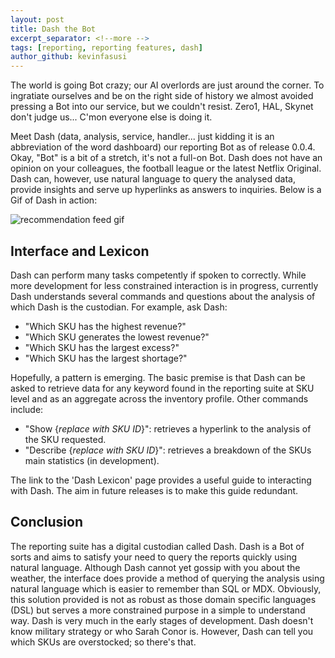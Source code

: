 ```yaml
---
layout: post
title: Dash the Bot
excerpt_separator: <!--more -->
tags: [reporting, reporting features, dash]
author_github: kevinfasusi
---
```


The world is going Bot crazy; our AI overlords are just around the corner. 
To ingratiate ourselves and be on the right side of history we almost avoided pressing a Bot into our service,
but we couldn't resist. Zero1, HAL, Skynet don't judge us... C'mon everyone else is doing it. <!--more -->

Meet Dash (data, analysis, service, handler... just kidding it is an abbreviation of the word dashboard) our reporting Bot as of release 0.0.4.
Okay, "Bot" is a bit of a stretch, it's not a full-on Bot. Dash does not have an opinion on your colleagues, the football league or the latest Netflix Original.
Dash can, however, use natural language to query the analysed data, provide insights and serve up hyperlinks as answers to inquiries. 
Below is a Gif of Dash in action:

![recommendation feed gif]({{site.baseurl}}/images/dash.gif)

## Interface and Lexicon
Dash can perform many tasks competently if spoken to correctly. While more development for less constrained interaction is in progress, currently Dash understands
several commands and questions about the analysis of which Dash is the custodian. For example, ask Dash:

- "Which SKU has the highest revenue?"
- "Which SKU generates the lowest revenue?"
- "Which SKU has the largest excess?"
- "Which SKU has the largest shortage?"

Hopefully, a pattern is emerging. The basic premise is that Dash can be asked to retrieve data for any keyword found in the reporting suite at SKU level and as an aggregate across the inventory profile.
Other commands include:

- "Show {*replace with SKU ID*}": retrieves a hyperlink to the analysis of the SKU requested.
- "Describe {*replace with SKU ID*}": retrieves a breakdown of the SKUs main statistics (in development).

The link to the 'Dash Lexicon' page provides a useful guide to interacting with Dash. The aim in future releases is to make this guide redundant.

## Conclusion
The reporting suite has a digital custodian called Dash. Dash is a Bot of sorts and aims to satisfy your need to query the reports quickly using natural language.
Although Dash cannot yet gossip with you about the weather, the interface does provide a method of querying the analysis using natural language which is easier to remember than SQL or MDX. 
Obviously, this solution provided is not as robust as those domain specific languages (DSL) but serves a more constrained purpose in a simple to understand way.
Dash is very much in the early stages of development. Dash doesn't know military strategy or who Sarah Conor is. However, Dash can tell you which SKUs are overstocked; so there's that.
